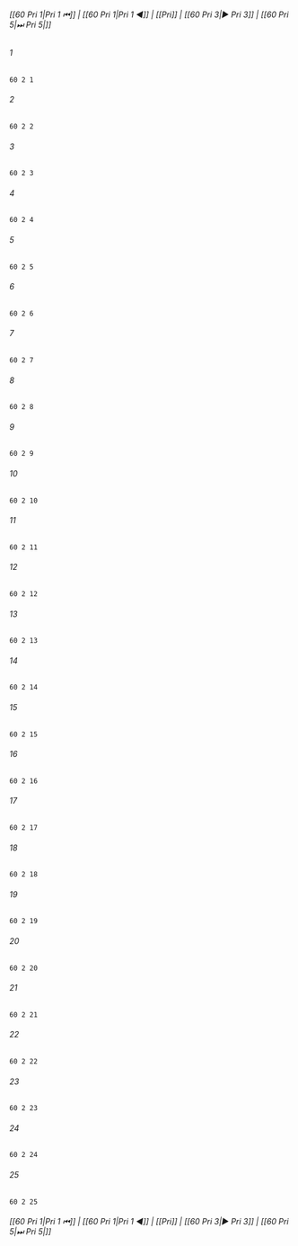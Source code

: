 
###### [[60 Pri 1|Pri 1 ⏮]] | [[60 Pri 1|Pri 1 ◀]] | [[Pri]] | [[60 Pri 3|▶ Pri 3]] | [[60 Pri 5|⏭ Pri 5|]]

###### 1
``` verse
60 2 1 
```
###### 2
``` verse
60 2 2 
```
###### 3
``` verse
60 2 3 
```
###### 4
``` verse
60 2 4 
```
###### 5
``` verse
60 2 5 
```
###### 6
``` verse
60 2 6 
```
###### 7
``` verse
60 2 7 
```
###### 8
``` verse
60 2 8 
```
###### 9
``` verse
60 2 9 
```
###### 10
``` verse
60 2 10 
```
###### 11
``` verse
60 2 11 
```
###### 12
``` verse
60 2 12 
```
###### 13
``` verse
60 2 13 
```
###### 14
``` verse
60 2 14 
```
###### 15
``` verse
60 2 15 
```
###### 16
``` verse
60 2 16 
```
###### 17
``` verse
60 2 17 
```
###### 18
``` verse
60 2 18 
```
###### 19
``` verse
60 2 19 
```
###### 20
``` verse
60 2 20 
```
###### 21
``` verse
60 2 21 
```
###### 22
``` verse
60 2 22 
```
###### 23
``` verse
60 2 23 
```
###### 24
``` verse
60 2 24 
```
###### 25
``` verse
60 2 25 
```

###### [[60 Pri 1|Pri 1 ⏮]] | [[60 Pri 1|Pri 1 ◀]] | [[Pri]] | [[60 Pri 3|▶ Pri 3]] | [[60 Pri 5|⏭ Pri 5|]]

